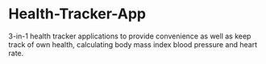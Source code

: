 # Health-Tracker-App
3-in-1 health tracker applications to provide convenience as well as keep track of own health, calculating body mass index blood pressure and heart rate.
